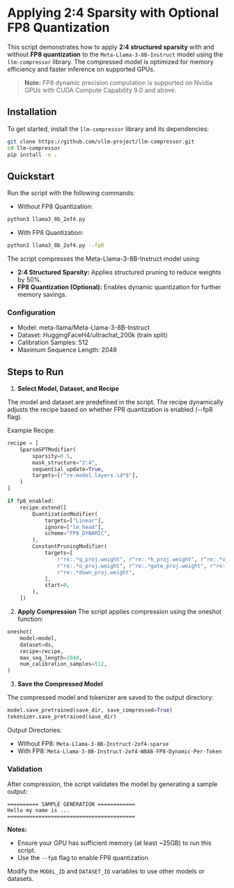 # Applying 2:4 Sparsity with Optional FP8 Quantization

This script demonstrates how to apply **2:4 structured sparsity** with and without **FP8 quantization** to the `Meta-Llama-3-8B-Instruct` model using the `llm-compressor` library. The compressed model is optimized for memory efficiency and faster inference on supported GPUs.

> **Note:** FP8 dynamic precision computation is supported on Nvidia GPUs with CUDA Compute Capability 9.0 and above.


## Installation

To get started, install the `llm-compressor` library and its dependencies:

```bash
git clone https://github.com/vllm-project/llm-compressor.git
cd llm-compressor
pip install -e .
```

## Quickstart
Run the script with the following commands:

- Without FP8 Quantization:

```bash
python3 llama3_8b_2of4.py
```

- With FP8 Quantization:

```bash
python3 llama3_8b_2of4.py --fp8
```

The script compresses the Meta-Llama-3-8B-Instruct model using:

- **2:4 Structured Sparsity:** Applies structured pruning to reduce weights by 50%.
- **FP8 Quantization (Optional):** Enables dynamic quantization for further memory savings.


### Configuration

- Model: meta-llama/Meta-Llama-3-8B-Instruct
- Dataset: HuggingFaceH4/ultrachat_200k (train split)
- Calibration Samples: 512
- Maximum Sequence Length: 2048

## Steps to Run

1. **Select Model, Dataset, and Recipe**

The model and dataset are predefined in the script. The recipe dynamically adjusts the recipe based on 
whether FP8 quantization is enabled (--fp8 flag).

Example Recipe:

```python
recipe = [
    SparseGPTModifier(
        sparsity=0.5,
        mask_structure="2:4",
        sequential_update=True,
        targets=[r"re:model.layers.\d*$"],
    )
]

if fp8_enabled:
    recipe.extend([
        QuantizationModifier(
            targets=["Linear"],
            ignore=["lm_head"],
            scheme="FP8_DYNAMIC",
        ),
        ConstantPruningModifier(
            targets=[
                r"re:.*q_proj.weight", r"re:.*k_proj.weight", r"re:.*v_proj.weight",
                r"re:.*o_proj.weight", r"re:.*gate_proj.weight", r"re:.*up_proj.weight",
                r"re:.*down_proj.weight",
            ],
            start=0,
        ),
    ])
```

2. **Apply Compression**
The script applies compression using the oneshot function:

```python
oneshot(
    model=model,
    dataset=ds,
    recipe=recipe,
    max_seq_length=2048,
    num_calibration_samples=512,
)
```

3. **Save the Compressed Model**

The compressed model and tokenizer are saved to the output directory:

```python
model.save_pretrained(save_dir, save_compressed=True)
tokenizer.save_pretrained(save_dir)
```

Output Directories:
- Without FP8: `Meta-Llama-3-8B-Instruct-2of4-sparse`
- With FP8: `Meta-Llama-3-8B-Instruct-2of4-W8A8-FP8-Dynamic-Per-Token`

### Validation

After compression, the script validates the model by generating a sample output:

```plaintext
========== SAMPLE GENERATION ============
Hello my name is ...
=========================================
```

**Notes:** 
- Ensure your GPU has sufficient memory (at least ~25GB) to run this script.
- Use the `--fp8` flag to enable FP8 quantization.

Modify the `MODEL_ID` and `DATASET_ID` variables to use other models or datasets.





